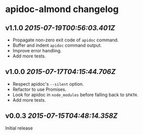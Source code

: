 # apidoc-almond changelog

## v1.1.0 _2015-07-19T00:56:03.401Z_

* Propagate non-zero exit code of `apidoc` command.
* Buffer and indent `apidoc` command output.
* Improve error handling.
* Add more tests.

## v1.0.0 _2015-07-17T04:15:44.706Z_

* Respect apidoc's `--silent` option.
* Refactor to use Promises.
* Look for apidoc in `node_modules` before falling back to `$PATH`.
* Add more tests.

## v0.0.3 _2015-07-15T04:48:14.358Z_

Initial release
